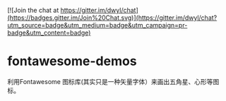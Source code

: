
[![Join the chat at https://gitter.im/dwyl/chat](https://badges.gitter.im/Join%20Chat.svg)](https://gitter.im/dwyl/chat?utm_source=badge&utm_medium=badge&utm_campaign=pr-badge&utm_content=badge)


# fontawesome-demos
利用Fontawesome 图标库(其实只是一种矢量字体）来画出五角星、心形等图标。
